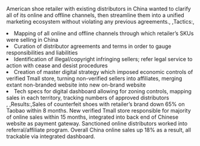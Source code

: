 American shoe retailer with existing distributors in China wanted to clarify all of its online and offline channels, then streamline them into a unified marketing ecosystem without violating any previous agreements., ,Tactics:,<li>Mapping of all online and offline channels through which retailer’s SKUs were selling in China</li><li>Curation of distributor agreements and terms in order to gauge responsibilities and liabilities</li><li>Identification of illegal/copyright infringing sellers; refer legal service to action with cease and desist procedures</li><li>Creation of master digital strategy which imposed economic controls of verified Tmall store, turning non-verified sellers into affiliates, merging extant non-branded website into new on-brand website</li><li>Tech specs for digital dashboard allowing for zoning controls, mapping sales in each territory, tracking numbers of approved distributors</li>, ,Results:,Sales of counterfeit shoes with retailer’s brand down 65% on Taobao within 8 months. New verified Tmall store responsible for majority of online sales within 15 months, integrated into back end of Chinese website as payment gateway. Sanctioned online distributors worked into referral/affiliate program. Overall China online sales up 18% as a result, all trackable via integrated dashboard.